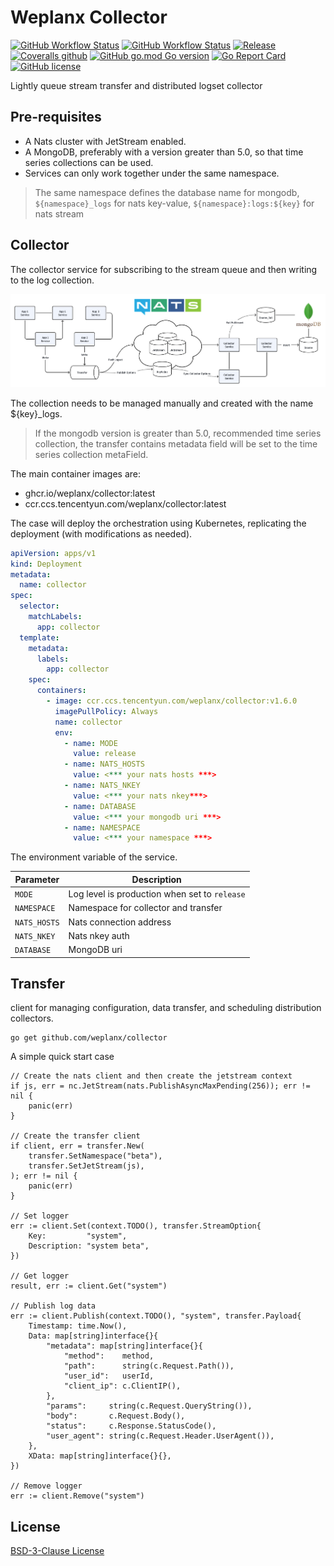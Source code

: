 # Weplanx Collector

[![GitHub Workflow Status](https://img.shields.io/github/actions/workflow/status/weplanx/collector/release.yml?label=release&style=flat-square)](https://github.com/weplanx/collector/actions/workflows/release.yml)
[![GitHub Workflow Status](https://img.shields.io/github/actions/workflow/status/weplanx/collector/testing.yml?label=testing&style=flat-square)](https://github.com/weplanx/collector/actions/workflows/testing.yml)
[![Release](https://img.shields.io/github/v/release/weplanx/collector.svg?style=flat-square&include_prereleases)](https://github.com/weplanx/collector/releases)
[![Coveralls github](https://img.shields.io/coveralls/github/weplanx/collector.svg?style=flat-square)](https://coveralls.io/github/weplanx/collector)
[![GitHub go.mod Go version](https://img.shields.io/github/go-mod/go-version/weplanx/collector?style=flat-square)](https://github.com/weplanx/collector)
[![Go Report Card](https://goreportcard.com/badge/github.com/weplanx/collector?style=flat-square)](https://goreportcard.com/report/github.com/weplanx/collector)
[![GitHub license](https://img.shields.io/github/license/weplanx/collector?style=flat-square)](https://raw.githubusercontent.com/weplanx/collector/main/LICENSE)

Lightly queue stream transfer and distributed logset collector

## Pre-requisites

- A Nats cluster with JetStream enabled.
- A MongoDB, preferably with a version greater than 5.0, so that time series collections can be used.
- Services can only work together under the same namespace.

> The same namespace defines the database name for mongodb, `${namespace}_logs` for nats
> key-value, `${namespace}:logs:${key}` for nats stream

## Collector

The collector service for subscribing to the stream queue and then writing to the log collection.

![logic.png](logic.png)

The collection needs to be managed manually and created with the name ${key}_logs.

> If the mongodb version is greater than 5.0, recommended time series collection, the transfer contains metadata field
> will be set to the time series collection metaField.

The main container images are:

- ghcr.io/weplanx/collector:latest
- ccr.ccs.tencentyun.com/weplanx/collector:latest

The case will deploy the orchestration using Kubernetes, replicating the deployment (with modifications as needed).

```yaml
apiVersion: apps/v1
kind: Deployment
metadata:
  name: collector
spec:
  selector:
    matchLabels:
      app: collector
  template:
    metadata:
      labels:
        app: collector
    spec:
      containers:
        - image: ccr.ccs.tencentyun.com/weplanx/collector:v1.6.0
          imagePullPolicy: Always
          name: collector
          env:
            - name: MODE
              value: release
            - name: NATS_HOSTS
              value: <*** your nats hosts ***>
            - name: NATS_NKEY
              value: <*** your nats nkey***>
            - name: DATABASE
              value: <*** your mongodb uri ***>
            - name: NAMESPACE
              value: <*** your namespace ***>
```

The environment variable of the service.

| Parameter    | Description                                   |
|--------------|-----------------------------------------------|
| `MODE`       | Log level is production when set to `release` |
| `NAMESPACE`  | Namespace for collector and transfer          |
| `NATS_HOSTS` | Nats connection address                       |
| `NATS_NKEY`  | Nats nkey auth                                |
| `DATABASE`   | MongoDB uri                                   |

## Transfer

client for managing configuration, data transfer, and scheduling distribution collectors.

```shell
go get github.com/weplanx/collector
```

A simple quick start case

```golang
// Create the nats client and then create the jetstream context
if js, err = nc.JetStream(nats.PublishAsyncMaxPending(256)); err != nil {
	panic(err)
}

// Create the transfer client
if client, err = transfer.New(
	transfer.SetNamespace("beta"),
	transfer.SetJetStream(js),
); err != nil {
	panic(err)
}

// Set logger
err := client.Set(context.TODO(), transfer.StreamOption{
	Key:         "system",
	Description: "system beta",
})

// Get logger
result, err := client.Get("system")

// Publish log data
err := client.Publish(context.TODO(), "system", transfer.Payload{
    Timestamp: time.Now(),
    Data: map[string]interface{}{
        "metadata": map[string]interface{}{
            "method":    method,
            "path":      string(c.Request.Path()),
            "user_id":   userId,
            "client_ip": c.ClientIP(),
        },
        "params":     string(c.Request.QueryString()),
        "body":       c.Request.Body(),
        "status":     c.Response.StatusCode(),
        "user_agent": string(c.Request.Header.UserAgent()),
    },
    XData: map[string]interface{}{},
})

// Remove logger
err := client.Remove("system")
```

## License

[BSD-3-Clause License](https://github.com/weplanx/collector/blob/main/LICENSE)
